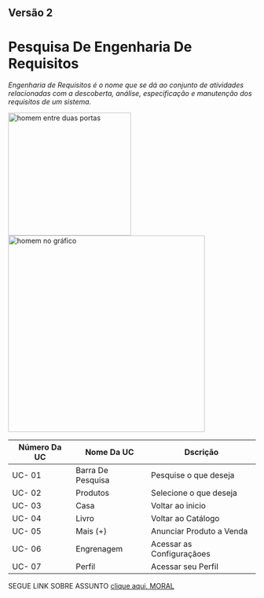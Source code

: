 ## Versão 2

# Pesquisa De Engenharia De Requisitos
_Engenharia de Requisitos é o nome que se dá ao conjunto de atividades relacionadas com a descoberta, análise, especificação e manutenção dos requisitos de um sistema._

<img src="https://luizladeira.files.wordpress.com/2013/07/analista.jpg" alt="homem entre duas portas" width="250px">

<img src="https://image.slidesharecdn.com/engenhariaderequisitos-1207048558683280-5/85/engenhariaderequisitos-2-320.jpg?cb=1668550472" alt="homem no gráfico" width="400px">

| Número Da UC | Nome Da UC         | Dscrição                  |
|--------------|--------------------|---------------------------|
| UC- 01       |  Barra De Pesquisa | Pesquise o que deseja     |
| UC- 02       |     Produtos       | Selecione o que deseja    |
| UC- 03       |        Casa        |    Voltar ao inicio       |
| UC- 04       |        Livro       |    Voltar ao Catálogo     |
| UC- 05       |       Mais (+)     | Anunciar Produto a Venda  |
| UC- 06       |     Engrenagem     | Acessar as Configuraçãoes |
| UC- 07       |        Perfil      |    Acessar seu Perfil     |


SEGUE LINK SOBRE ASSUNTO [clique aqui, MORAL](https://www.monitoratec.com.br/blog/servico-de-engenharia-de-requisitos/)















